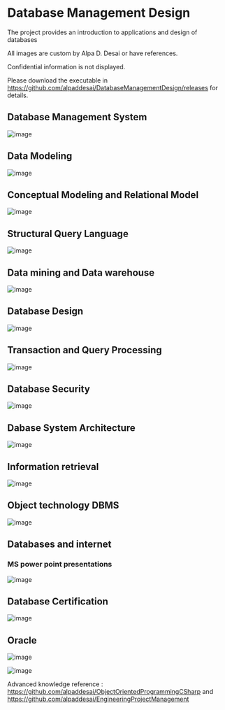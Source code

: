 # Database Management Design


The project provides an introduction to applications and design of databases

All images are custom by Alpa D. Desai or have references.

Confidential information is not displayed.

Please download the executable in https://github.com/alpaddesai/DatabaseManagementDesign/releases for details.

## Database Management System
![image](DatabaseSystemDesign.png)

## Data Modeling
![image](DataModeling.png)

## Conceptual Modeling and Relational Model
![image](RelationalModel.png)

## Structural Query Language
![image](PL_SQL.png)

## Data mining and Data warehouse
![image](DataMiningDataWarehouse.png)

## Database Design
![image](DatabaseDesign.png)

## Transaction and Query Processing
![image](TransactionQueryProcessing.png)

## Database Security
![image](DatabaseSecurity.png)

## Dabase System Architecture
![image](DatabaseSystemArchitecture.png)

## Information retrieval
![image](InformationRetrieval.png)

## Object technology DBMS
![image](ObjectOrientedObjectRelationalDBMS.png)

## Databases and internet
### MS power point presentations
![image](DatabaseInternet.png)

## Database Certification 
![image](DatabaseSystems.jpg)

## Oracle
![image](Oracle.jpg)

![image](USCopyrightCertificate.png)

Advanced knowledge reference : https://github.com/alpaddesai/ObjectOrientedProgrammingCSharp and https://github.com/alpaddesai/EngineeringProjectManagement
